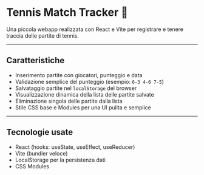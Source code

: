 # Tennis Match Tracker 🎾

Una piccola webapp realizzata con React e Vite per registrare e tenere traccia delle partite di tennis.

---

## Caratteristiche

- Inserimento partite con giocatori, punteggio e data
- Validazione semplice del punteggio (esempio: `6-3 4-6 7-5`)
- Salvataggio partite nel `localStorage` del browser
- Visualizzazione dinamica della lista delle partite salvate
- Eliminazione singola delle partite dalla lista
- Stile CSS base e Modules per una UI pulita e semplice

---

## Tecnologie usate

- React (hooks: useState, useEffect, useReducer)
- Vite (bundler veloce)
- LocalStorage per la persistenza dati
- CSS Modules